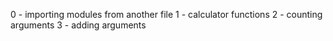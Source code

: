 0 - importing modules from another file
1 - calculator functions
2 - counting arguments
3 - adding arguments
